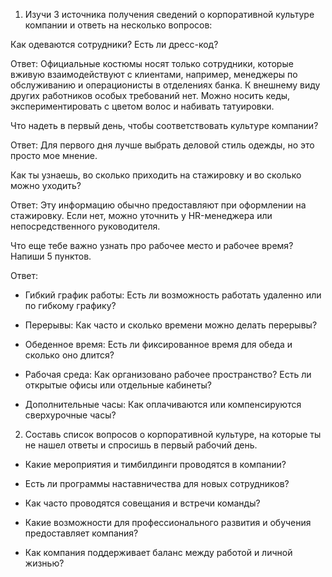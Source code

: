 1. Изучи 3 источника получения сведений о корпоративной культуре компании и ответь на несколько вопросов:

Как одеваются сотрудники? Есть ли дресс-код?

Ответ: Официальные костюмы носят только сотрудники, которые вживую взаимодействуют с клиентами, например, менеджеры по обслуживанию и операционисты в отделениях банка. К внешнему виду других работников особых требований нет. Можно носить кеды, экспериментировать с цветом волос и набивать татуировки.

Что надеть в первый день, чтобы соответствовать культуре компании?

Ответ: Для первого дня лучше выбрать деловой стиль одежды, но это просто мое мнение.

Как ты узнаешь, во сколько приходить на стажировку и во сколько можно уходить?

Ответ: Эту информацию обычно предоставляют при оформлении на стажировку. Если нет, можно уточнить у HR-менеджера или непосредственного руководителя.

Что еще тебе важно узнать про рабочее место и рабочее время? Напиши 5 пунктов.

Ответ:

- Гибкий график работы: Есть ли возможность работать удаленно или по гибкому графику?

- Перерывы: Как часто и сколько времени можно делать перерывы?

- Обеденное время: Есть ли фиксированное время для обеда и сколько оно длится?

- Рабочая среда: Как организовано рабочее пространство? Есть ли открытые офисы или отдельные кабинеты?

- Дополнительные часы: Как оплачиваются или компенсируются сверхурочные часы?

2. Составь список вопросов о корпоративной культуре, на которые ты не нашел ответы и спросишь в первый рабочий день.

- Какие мероприятия и тимбилдинги проводятся в компании?

- Есть ли программы наставничества для новых сотрудников?

- Как часто проводятся совещания и встречи команды?

- Какие возможности для профессионального развития и обучения предоставляет компания?

- Как компания поддерживает баланс между работой и личной жизнью?
